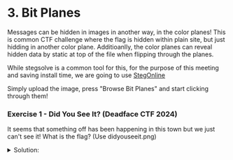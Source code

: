 # 3. Bit Planes
Messages can be hidden in images in another way, in the color planes! This is common CTF challenge where the flag is hidden within plain site, but just hidding in another color plane. Additioanlly, the color planes can reveal hidden data by static at top of the file when flipping through the planes.

While stegsolve is a common tool for this, for the purpose of this meeting and saving install time, we are going to use [StegOnline ](https://georgeom.net/StegOnline/upload)

Simply upload the image, press "Browse Bit Planes" and start clicking through them!

### Exercise 1 - Did You See It? (Deadface CTF 2024)
It seems that something off has been happening in this town but we just can't see it! What is the flag? (Use didyouseeit.png)

<details>
  <summary>Solution:</summary>
  <p>Red Plane 0 should reveal the following image:
    https://github.com/user-attachments/assets/0b1ddeef-e361-4b45-9427-f4cd4e3183cd

</p>

</details>

